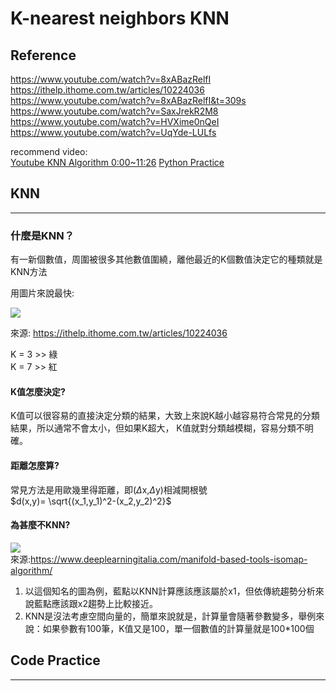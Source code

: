 # **K-nearest neighbors KNN**


## **Reference**
https://www.youtube.com/watch?v=8xABazRelfI  
https://ithelp.ithome.com.tw/articles/10224036  
https://www.youtube.com/watch?v=8xABazRelfI&t=309s  
https://www.youtube.com/watch?v=SaxJrekR2M8  
https://www.youtube.com/watch?v=HVXime0nQeI  
https://www.youtube.com/watch?v=UqYde-LULfs  

recommend video:  
[Youtube KNN Algorithm 0:00~11:26](https://www.youtube.com/watch?v=6kZ-OPLNcgE)
[Python Practice]()

## **KNN**
-------
### **什麼是KNN？**

有一新個數值，周圍被很多其他數值圍繞，離他最近的K個數值決定它的種類就是KNN方法


用圖片來說最快:

![](https://imgur.com/vdjAFuC.png)

來源: https://ithelp.ithome.com.tw/articles/10224036

K = 3 >> 綠  
K = 7 >> 紅 

#### **K值怎麼決定?**

K值可以很容易的直接決定分類的結果，大致上來說K越小越容易符合常見的分類結果，所以通常不會太小，但如果K超大， K值就對分類越模糊，容易分類不明確。

#### 距離怎麼算?

常見方法是用歐幾里得距離，即($\Delta$x,$\Delta$y)相減開根號  
$d(x,y)= \sqrt{(x_1,y_1)^2-(x_2,y_2)^2}$

#### 為甚麼不KNN?
![](https://imgur.com/IzQWwDf.png)  
來源:https://www.deeplearningitalia.com/manifold-based-tools-isomap-algorithm/  

1. 以這個知名的圖為例，藍點以KNN計算應該應該屬於x1，但依傳統趨勢分析來說藍點應該跟x2趨勢上比較接近。
2. KNN是沒法考慮空間向量的，簡單來說就是，計算量會隨著參數變多，舉例來說：如果參數有100筆，K值又是100，單一個數值的計算量就是100*100個



## **Code Practice**
-------



